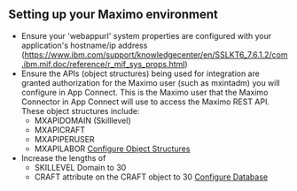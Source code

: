 ## Setting up your Maximo environment
  - Ensure your 'webappurl' system properties are configured with your application's hostname/ip address (https://www.ibm.com/support/knowledgecenter/en/SSLKT6_7.6.1.2/com.ibm.mif.doc/reference/r_mif_sys_props.html)
  - Ensure the APIs (object structures) being used for integration are granted authorization for the Maximo user (such as  mxintadm) you will configure in App Connect.  This is the Maximo user that the Maximo Connector in App Connect will use to access the Maximo REST API. These object structures include:
     - MXAPIDOMAIN (Skilllevel)  
     - MXAPICRAFT
     - MXAPIPERUSER
     - MXAPILABOR
[Configure Object Structures](https://www.ibm.com/support/knowledgecenter/en/SSLKT6_7.6.1.2/com.ibm.mbs.doc/asset/t_dt_object_structure_sec.html)
- Increase the lengths of
    - SKILLEVEL Domain to 30
    - CRAFT attribute on the CRAFT object to 30
[Configure Database](https://www.ibm.com/support/knowledgecenter/en/SSLKT6_7.6.1.2/com.ibm.mbs.doc/configur/c_db_config.html)
